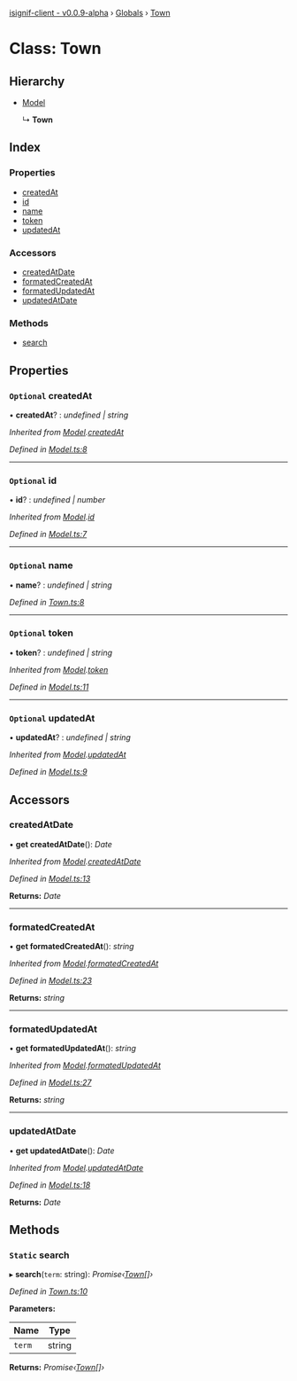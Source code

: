 [isignif-client - v0.0.9-alpha](../README.md) › [Globals](../globals.md) › [Town](town.md)

# Class: Town

## Hierarchy

* [Model](model.md)

  ↳ **Town**

## Index

### Properties

* [createdAt](town.md#optional-createdat)
* [id](town.md#optional-id)
* [name](town.md#optional-name)
* [token](town.md#optional-token)
* [updatedAt](town.md#optional-updatedat)

### Accessors

* [createdAtDate](town.md#createdatdate)
* [formatedCreatedAt](town.md#formatedcreatedat)
* [formatedUpdatedAt](town.md#formatedupdatedat)
* [updatedAtDate](town.md#updatedatdate)

### Methods

* [search](town.md#static-search)

## Properties

### `Optional` createdAt

• **createdAt**? : *undefined | string*

*Inherited from [Model](model.md).[createdAt](model.md#optional-createdat)*

*Defined in [Model.ts:8](https://github.com/isignif/isignif-client/blob/cb04bee/src/Model.ts#L8)*

___

### `Optional` id

• **id**? : *undefined | number*

*Inherited from [Model](model.md).[id](model.md#optional-id)*

*Defined in [Model.ts:7](https://github.com/isignif/isignif-client/blob/cb04bee/src/Model.ts#L7)*

___

### `Optional` name

• **name**? : *undefined | string*

*Defined in [Town.ts:8](https://github.com/isignif/isignif-client/blob/cb04bee/src/Town.ts#L8)*

___

### `Optional` token

• **token**? : *undefined | string*

*Inherited from [Model](model.md).[token](model.md#optional-token)*

*Defined in [Model.ts:11](https://github.com/isignif/isignif-client/blob/cb04bee/src/Model.ts#L11)*

___

### `Optional` updatedAt

• **updatedAt**? : *undefined | string*

*Inherited from [Model](model.md).[updatedAt](model.md#optional-updatedat)*

*Defined in [Model.ts:9](https://github.com/isignif/isignif-client/blob/cb04bee/src/Model.ts#L9)*

## Accessors

###  createdAtDate

• **get createdAtDate**(): *Date*

*Inherited from [Model](model.md).[createdAtDate](model.md#createdatdate)*

*Defined in [Model.ts:13](https://github.com/isignif/isignif-client/blob/cb04bee/src/Model.ts#L13)*

**Returns:** *Date*

___

###  formatedCreatedAt

• **get formatedCreatedAt**(): *string*

*Inherited from [Model](model.md).[formatedCreatedAt](model.md#formatedcreatedat)*

*Defined in [Model.ts:23](https://github.com/isignif/isignif-client/blob/cb04bee/src/Model.ts#L23)*

**Returns:** *string*

___

###  formatedUpdatedAt

• **get formatedUpdatedAt**(): *string*

*Inherited from [Model](model.md).[formatedUpdatedAt](model.md#formatedupdatedat)*

*Defined in [Model.ts:27](https://github.com/isignif/isignif-client/blob/cb04bee/src/Model.ts#L27)*

**Returns:** *string*

___

###  updatedAtDate

• **get updatedAtDate**(): *Date*

*Inherited from [Model](model.md).[updatedAtDate](model.md#updatedatdate)*

*Defined in [Model.ts:18](https://github.com/isignif/isignif-client/blob/cb04bee/src/Model.ts#L18)*

**Returns:** *Date*

## Methods

### `Static` search

▸ **search**(`term`: string): *Promise‹[Town](town.md)[]›*

*Defined in [Town.ts:10](https://github.com/isignif/isignif-client/blob/cb04bee/src/Town.ts#L10)*

**Parameters:**

Name | Type |
------ | ------ |
`term` | string |

**Returns:** *Promise‹[Town](town.md)[]›*
